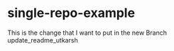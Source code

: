 single-repo-example
===================
This is the change that I want to put in the new Branch update_readme_utkarsh
